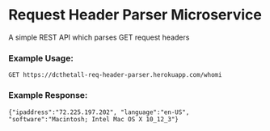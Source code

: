 # Request Header Parser Microservice
A simple REST API which parses GET request headers

### Example Usage:
`GET https://dcthetall-req-header-parser.herokuapp.com/whomi`

### Example Response:
`{"ipaddress":"72.225.197.202", "language":"en-US", "software":"Macintosh; Intel Mac OS X 10_12_3"}`
